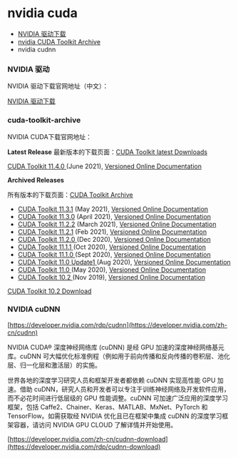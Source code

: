 # nvidia cuda


- [NVIDIA 驱动下载](https://www.nvidia.cn/Download/index.aspx?lang=cn)
- [nvidia CUDA Toolkit Archive](https://developer.nvidia.com/cuda-toolkit-archive)
- nvidia cudnn

### NVIDIA 驱动
NVIDIA 驱动下载官网地址（中文）：

[NVIDIA 驱动下载](https://www.nvidia.cn/Download/index.aspx?lang=cn)


### cuda-toolkit-archive

NVIDIA CUDA下载官网地址：

**Latest Release**
最新版本的下载页面：[CUDA Toolkit latest Downloads](https://developer.nvidia.com/cuda-downloads)

[CUDA Toolkit 11.4.0 ](https://developer.nvidia.com/cuda-downloads)(June 2021), [Versioned Online Documentation](https://docs.nvidia.com/cuda/)

**Archived Releases**

所有版本的下载页面：[CUDA Toolkit Archive](https://developer.nvidia.com/cuda-toolkit-archive)

* [CUDA Toolkit 11.3.1](https://developer.nvidia.com/cuda-11-3-1-download-archive) (May 2021), [Versioned Online Documentation](https://docs.nvidia.com/cuda/archive/11.3.1/)
* [CUDA Toolkit 11.3.0](https://developer.nvidia.com/cuda-11-3-0-download-archive) (April 2021), [Versioned Online Documentation](https://docs.nvidia.com/cuda/archive/11.3.0/)
* [CUDA Toolkit 11.2.2](https://developer.nvidia.com/cuda-11.2.2-download-archive) (March 2021), [Versioned Online Documentation](https://docs.nvidia.com/cuda/archive/11.2.2/)
* [CUDA Toolkit 11.2.1](https://developer.nvidia.com/cuda-11.2.1-download-archive) (Feb 2021), [Versioned Online Documentation](https://docs.nvidia.com/cuda/archive/11.2.1/)
* [CUDA Toolkit 11.2.0 ](https://developer.nvidia.com/cuda-11.2.0-download-archive)(Dec 2020), [Versioned Online Documentation](https://docs.nvidia.com/cuda/archive/11.2.0/)
* [CUDA Toolkit 11.1.1 ](https://developer.nvidia.com/cuda-11.1.1-download-archive)(Oct 2020), [Versioned Online Documentation](https://docs.nvidia.com/cuda/archive/11.1.1/)
* [CUDA Toolkit 11.1.0 ](https://developer.nvidia.com/cuda-11.1.0-download-archive)(Sept 2020), [Versioned Online Documentation](https://docs.nvidia.com/cuda/archive/11.1.0/)
* [CUDA Toolkit 11.0 Update1 ](https://developer.nvidia.com/cuda-11.0-update1-download-archive)(Aug 2020), [Versioned Online Documentation](https://docs.nvidia.com/cuda/archive/11.0/)
* [CUDA Toolkit 11.0 ](https://developer.nvidia.com/cuda-11.0-download-archive)(May 2020), [Versioned Online Documentation](https://docs.nvidia.com/cuda/archive/11.0/)
* [CUDA Toolkit 10.2 ](https://developer.nvidia.com/cuda-10.2-download-archive)(Nov 2019), [Versioned Online Documentation](https://docs.nvidia.com/cuda/archive/10.2/)



[CUDA Toolkit 10.2 Download](https://developer.nvidia.com/cuda-10.2-download-archive?target_os=Windows&target_arch=x86_64&target_version=10&target_type=exelocal)

### NVIDIA cuDNN 

[https://developer.nvidia.com/rdp/cudnn](https://developer.nvidia.com/zh-cn/cudnn)

NVIDIA CUDA® 深度神经网络库 (cuDNN) 是经 GPU 加速的深度神经网络基元库。cuDNN 可大幅优化标准例程（例如用于前向传播和反向传播的卷积层、池化层、归一化层和激活层）的实施。

世界各地的深度学习研究人员和框架开发者都依赖 cuDNN 实现高性能 GPU 加速。借助 cuDNN，研究人员和开发者可以专注于训练神经网络及开发软件应用，而不必花时间进行低层级的 GPU 性能调整。cuDNN 可加速广泛应用的深度学习框架，包括 Caffe2、Chainer、Keras、MATLAB、MxNet、PyTorch 和 TensorFlow。如需获取经 NVIDIA 优化且已在框架中集成 cuDNN 的深度学习框架容器，请访问 NVIDIA GPU CLOUD 了解详情并开始使用。

[https://developer.nvidia.com/zh-cn/cudnn-download](https://developer.nvidia.com/rdp/cudnn-download)
